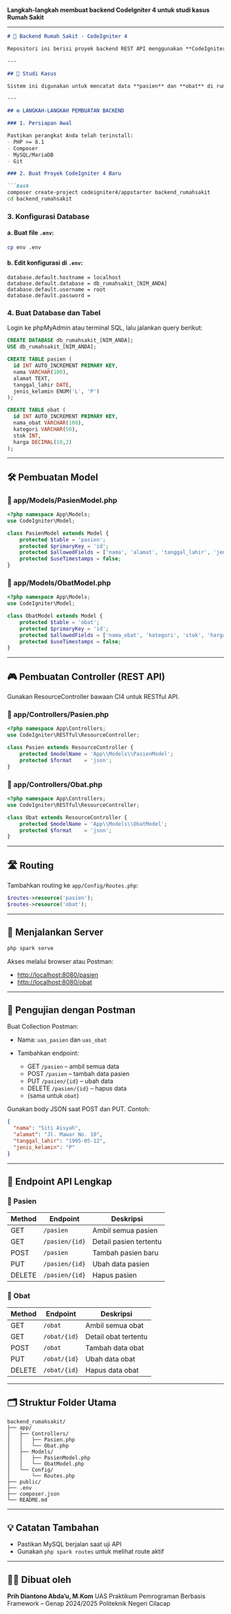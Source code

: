 **Langkah-langkah membuat backend CodeIgniter 4 untuk studi kasus Rumah Sakit**

---

````markdown
# 🏥 Backend Rumah Sakit - CodeIgniter 4

Repositori ini berisi proyek backend REST API menggunakan **CodeIgniter 4** untuk sistem informasi rumah sakit dengan dua entitas utama: `pasien` dan `obat`.

---

## 📌 Studi Kasus

Sistem ini digunakan untuk mencatat data **pasien** dan **obat** di rumah sakit. Backend menyediakan endpoint RESTful untuk melakukan CRUD (Create, Read, Update, Delete) terhadap kedua tabel tersebut.

---

## ⚙️ LANGKAH-LANGKAH PEMBUATAN BACKEND

### 1. Persiapan Awal

Pastikan perangkat Anda telah terinstall:
- PHP >= 8.1
- Composer
- MySQL/MariaDB
- Git

### 2. Buat Proyek CodeIgniter 4 Baru

```bash
composer create-project codeigniter4/appstarter backend_rumahsakit
cd backend_rumahsakit
````

### 3. Konfigurasi Database

#### a. Buat file `.env`:

```bash
cp env .env
```

#### b. Edit konfigurasi di `.env`:

```dotenv
database.default.hostname = localhost
database.default.database = db_rumahsakit_[NIM_ANDA]
database.default.username = root
database.default.password =
```

### 4. Buat Database dan Tabel

Login ke phpMyAdmin atau terminal SQL, lalu jalankan query berikut:

```sql
CREATE DATABASE db_rumahsakit_[NIM_ANDA];
USE db_rumahsakit_[NIM_ANDA];

CREATE TABLE pasien (
  id INT AUTO_INCREMENT PRIMARY KEY,
  nama VARCHAR(100),
  alamat TEXT,
  tanggal_lahir DATE,
  jenis_kelamin ENUM('L', 'P')
);

CREATE TABLE obat (
  id INT AUTO_INCREMENT PRIMARY KEY,
  nama_obat VARCHAR(100),
  kategori VARCHAR(50),
  stok INT,
  harga DECIMAL(10,2)
);
```

---

## 🛠️ Pembuatan Model

### 📁 app/Models/PasienModel.php

```php
<?php namespace App\Models;
use CodeIgniter\Model;

class PasienModel extends Model {
    protected $table = 'pasien';
    protected $primaryKey = 'id';
    protected $allowedFields = ['nama', 'alamat', 'tanggal_lahir', 'jenis_kelamin'];
    protected $useTimestamps = false;
}
```

### 📁 app/Models/ObatModel.php

```php
<?php namespace App\Models;
use CodeIgniter\Model;

class ObatModel extends Model {
    protected $table = 'obat';
    protected $primaryKey = 'id';
    protected $allowedFields = ['nama_obat', 'kategori', 'stok', 'harga'];
    protected $useTimestamps = false;
}
```

---

## 🎮 Pembuatan Controller (REST API)

Gunakan ResourceController bawaan CI4 untuk RESTful API.

### 📁 app/Controllers/Pasien.php

```php
<?php namespace App\Controllers;
use CodeIgniter\RESTful\ResourceController;

class Pasien extends ResourceController {
    protected $modelName = 'App\\Models\\PasienModel';
    protected $format    = 'json';
}
```

### 📁 app/Controllers/Obat.php

```php
<?php namespace App\Controllers;
use CodeIgniter\RESTful\ResourceController;

class Obat extends ResourceController {
    protected $modelName = 'App\\Models\\ObatModel';
    protected $format    = 'json';
}
```

---

## 🛣️ Routing

Tambahkan routing ke `app/Config/Routes.php`:

```php
$routes->resource('pasien');
$routes->resource('obat');
```

---

## 🚀 Menjalankan Server

```bash
php spark serve
```

Akses melalui browser atau Postman:

* [http://localhost:8080/pasien](http://localhost:8080/pasien)
* [http://localhost:8080/obat](http://localhost:8080/obat)

---

## 🧪 Pengujian dengan Postman

Buat Collection Postman:

* Nama: `uas_pasien` dan `uas_obat`
* Tambahkan endpoint:

  * GET `/pasien` – ambil semua data
  * POST `/pasien` – tambah data pasien
  * PUT `/pasien/{id}` – ubah data
  * DELETE `/pasien/{id}` – hapus data
  * (sama untuk `obat`)

Gunakan body JSON saat POST dan PUT. Contoh:

```json
{
  "nama": "Siti Aisyah",
  "alamat": "Jl. Mawar No. 10",
  "tanggal_lahir": "1995-05-12",
  "jenis_kelamin": "P"
}
```

---

## 📮 Endpoint API Lengkap

### 🔹 Pasien

| Method | Endpoint       | Deskripsi              |
| ------ | -------------- | ---------------------- |
| GET    | `/pasien`      | Ambil semua pasien     |
| GET    | `/pasien/{id}` | Detail pasien tertentu |
| POST   | `/pasien`      | Tambah pasien baru     |
| PUT    | `/pasien/{id}` | Ubah data pasien       |
| DELETE | `/pasien/{id}` | Hapus pasien           |

### 🔹 Obat

| Method | Endpoint     | Deskripsi            |
| ------ | ------------ | -------------------- |
| GET    | `/obat`      | Ambil semua obat     |
| GET    | `/obat/{id}` | Detail obat tertentu |
| POST   | `/obat`      | Tambah data obat     |
| PUT    | `/obat/{id}` | Ubah data obat       |
| DELETE | `/obat/{id}` | Hapus data obat      |

---

## 🗂️ Struktur Folder Utama

```
backend_rumahsakit/
├── app/
│   ├── Controllers/
│   │   ├── Pasien.php
│   │   └── Obat.php
│   ├── Models/
│   │   ├── PasienModel.php
│   │   └── ObatModel.php
│   └── Config/
│       └── Routes.php
├── public/
├── .env
├── composer.json
└── README.md
```

---

## 💡 Catatan Tambahan

* Pastikan MySQL berjalan saat uji API
* Gunakan `php spark routes` untuk melihat route aktif

---

## 👨‍💻 Dibuat oleh

**Prih Diantono Abda’u, M.Kom**
UAS Praktikum Pemrograman Berbasis Framework – Genap 2024/2025
Politeknik Negeri Cilacap

